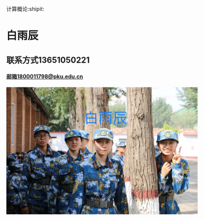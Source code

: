 计算概论:shipit:

# **白雨辰**

## 联系方式13651050221

#### 邮箱1800011798@pku.edu.cn

![image](https://github.com/B7504C/jgb0/blob/master/1.jpeg)
